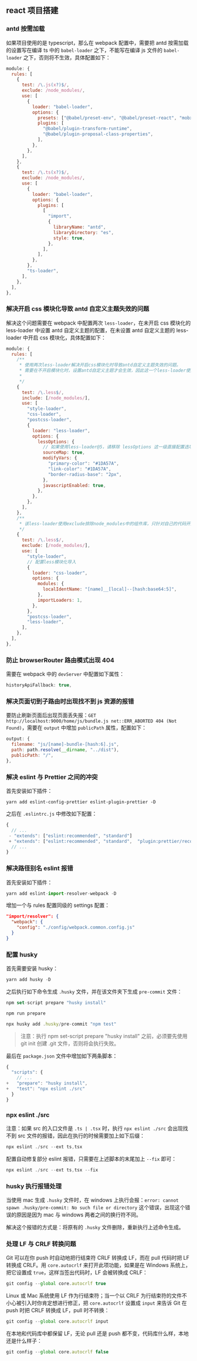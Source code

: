 ## react 项目搭建

### antd 按需加载

如果项目使用的是 typescript，那么在 webpack 配置中，需要把 antd 按需加载的设置写在编译 ts 中的 `babel-loader` 之下，不能写在编译 js 文件的 `babel-loader` 之下，否则将不生效，具体配置如下：

```js
module: {
  rules: [
    {
      test: /\.js(x?)$/,
      exclude: /node_modules/,
      use: [
        {
          loader: "babel-loader",
          options: {
            presets: ["@babel/preset-env", "@babel/preset-react", "mobx"],
            plugins: [
              "@babel/plugin-transform-runtime",
              "@babel/plugin-proposal-class-properties",
            ],
          },
        },
      ],
    },
    {
      test: /\.ts(x?)$/,
      exclude: /node_modules/,
      use: [
        {
          loader: "babel-loader",
          options: {
            plugins: [
              [
                "import",
                {
                  libraryName: "antd",
                  libraryDirectory: "es",
                  style: true,
                },
              ],
            ],
          },
        },
        "ts-loader",
      ],
    },
  ],
},
```

### 解决开启 css 模块化导致 antd 自定义主题失效的问题

解决这个问题需要在 webpack 中配置两次 `less-loader`，在未开启 css 模块化的 less-loader 中设置 antd 自定义主题的配置，在未设置 antd 自定义主题的 less-loader 中开启 css 模块化，具体配置如下：

```js
module: {
  rules: [
    /**
     * 使用两次less-loader解决开启css模块化时导致antd自定义主题失效的问题。
     * 需要在不开启模块化时，设置antd自定义主题才会生效，因此这一个less-loader使用include针对node_modules中的组件库（即antd）在不开启css块化的情况下，开启自定义主题的设置。
     *
     */
    {
      test: /\.less$/,
      include: [/node_modules/],
      use: [
        "style-loader",
        "css-loader",
        "postcss-loader",
        {
          loader: "less-loader",
          options: {
            lessOptions: {
              // 如果使用less-loader@5，请移除 lessOptions 这一级直接配置选项。
              sourceMap: true,
              modifyVars: {
                "primary-color": "#1DA57A",
                "link-color": "#1DA57A",
                "border-radius-base": "2px",
              },
              javascriptEnabled: true,
            },
          },
        },
      ],
    },
    /**
     * 该less-loader使用exclude排除node_modules中的组件库，只针对自己的代码开启css模块化
     */
    {
      test: /\.less$/,
      exclude: [/node_modules/],
      use: [
        "style-loader",
        // 配置less模块化导入
        {
          loader: "css-loader",
          options: {
            modules: {
              localIdentName: "[name]__[local]--[hash:base64:5]",
            },
            importLoaders: 1,
          },
        },
        "postcss-loader",
        "less-loader",
      ],
    },
  ],
},
```

### 防止 browserRouter 路由模式出现 404

需要在 webpack 中的 `devServer` 中配置如下属性：

```js
historyApiFallback: true,
```

### 解决页面切到子路由时出现找不到 js 资源的报错

要防止刷新页面后出现页面丢失报：`GET http://localhost:9000/home/js/bundle.js net::ERR_ABORTED 404 (Not Found)`，需要在 `output` 中增加 `publicPath` 属性，配置如下：

```js
output: {
  filename: "js/[name]-bundle-[hash:6].js",
  path: path.resolve(__dirname, "../dist"),
  publicPath: "/",
},
```

### 解决 eslint 与 Prettier 之间的冲突

首先安装如下插件：

```
yarn add eslint-config-prettier eslint-plugin-prettier -D
```

之后在 `.eslintrc.js` 中修改如下配置：

```js
{
  // ...
 - "extends": ["eslint:recommended", "standard"]
 + "extends": ["eslint:recommended", "standard",  "plugin:prettier/recommended"]
  // ...
}
```

### 解决路径别名 eslint 报错

首先安装如下插件：

```js
yarn add eslint-import-resolver-webpack -D
```

增加一个与 rules 配置同级的 settings 配置：

```json
"import/resolver": {
  "webpack": {
    "config": "./config/webpack.common.config.js"
  }
}
```

### 配置 husky

首先需要安装 husky：

```js
yarn add husky -D
```

之后执行如下命令生成 `.husky` 文件，并在该文件夹下生成 `pre-commit` 文件：

```js
npm set-script prepare "husky install"

npm run prepare

npx husky add .husky/pre-commit "npm test"
```

> 注意：执行 npm set-script prepare "husky install" 之前，必须要先使用 git init 创建 .git 文件，否则将会执行失败。

最后在 `package.json` 文件中增加如下两条脚本：

```js
{
  "scripts": {
    // ...
+   "prepare": "husky install",
+   "test": "npx eslint ./src"
  }
}
```

### npx eslint ./src

注意：如果 src 的入口文件是 `.ts | .tsx` 时，执行 `npx eslint ./src` 会出现找不到 src 文件的报错，因此在执行的时候需要加上如下后缀：

```js
npx eslint ./src --ext ts,tsx
```

配置自动修复部分 eslint 报错，只需要在上述脚本的末尾加上 `--fix` 即可：

```js
npx eslint ./src --ext ts,tsx --fix
```

### husky 执行报错处理

当使用 mac 生成 `.husky` 文件时，在 windows 上执行会报：`error: cannot spawn .husky/pre-commit: No such file or directory` 这个错误，出现这个错误的原因是因为 mac 与 windows 两者之间的换行符不同。

解决这个报错的方式是：将原有的 `.husky` 文件删除，重新执行上述命令生成。

### 处理 LF 与 CRLF 转换问题

Git 可以在你 push 时自动地把行结束符 CRLF 转换成 LF，而在 pull 代码时把 LF 转换成 CRLF。用 `core.autocrlf` 来打开此项功能，如果是在 Windows 系统上，把它设置成 `true`，这样当签出代码时，LF 会被转换成 CRLF：

```js
git config --global core.autocrlf true
```

Linux 或 Mac 系统使用 LF 作为行结束符；当一个以 CRLF 为行结束符的文件不小心被引入时你肯定想进行修正，把 `core.autocrlf` 设置成 `input` 来告诉 Git 在 push 时把 CRLF 转换成 LF，pull 时不转换：

```js
git config --global core.autocrlf input
```

在本地和代码库中都保留 LF，无论 pull 还是 push 都不变，代码库什么样，本地还是什么样子：

```js
git config --global core.autocrlf false
```
